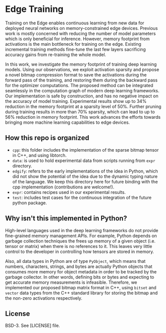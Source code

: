 # Edge Training

Training on the Edge enables continuous learning from new data for deployed neural networks on memory-constrained edge devices. 
Previous work is mostly concerned with reducing the number of model parameters which is only beneficial for inference. 
However, memory footprint from activations is the main bottleneck for training on the edge. 
Existing incremental training methods fine-tune the last few layers sacrificing accuracy gains from re-training the whole model. 

In this work, we investigate the memory footprint of training deep learning models. Using our observations, we exploit activation sparsity and propose a novel bitmap compression format to save the activations during the forward pass of the training, and restoring them during the backward pass for the optimizer computations. The proposed method can be integrated seamlessly in the computation graph of modern deep learning frameworks. Our implementation is safe by construction, and has no negative impact on the accuracy of model training. Experimental results show up to 34% reduction in the memory footprint at a sparsity level of 50%. Further pruning during training results in more than 70% sparsity, which can lead to up to 56% reduction in memory footprint. This work advances the efforts towards bringing more machine learning capabilities to edge devices.


## How this repo is organized

* `cpp`: this folder includes the implementation of the sparse bitmap tensor in C++, and using libtorch.
* `data`: is used to hold experimental data from scripts running from `expr` directory.
* `edgify`: refers to the early implementations of the idea in Python, which did not show the potential of the idea due to the dynamic typing nature of the language. We keep this directory here for future binding with the cpp implementation (contributions are welcome!).
* `expr`: contains recipes used in our experimental results.
* `test`: includes test cases for the continuous integration of the future python package.


## Why isn't this implemented in Python?

High-level languages used in the deep learning frameworks do not provide fine-grained memory management APIs.
For example, Python depends on garbage collection techniques the frees up memory of a given object (i.e. tensor or matrix) when there is no references to it.
This leaves very little control to the developer in controlling how tensors are stored in memory.

Also, all data types in Python are of type `PyObject`, which means that numbers, characters, strings, and bytes are actually Python objects that consumes more memory for object metadata in order to be tracked by the garbage collector.
In other words, defining bits or bytes and expecting to get accurate memory measurements is infeasible.
Therefore, we implemented our proposed bitmap matrix format in C++, using `bitset` and `vector` data types from the C++ standard library for storing the bitmap and the non-zero activations respectively.


## License
BSD-3. See [LICENSE] file.

